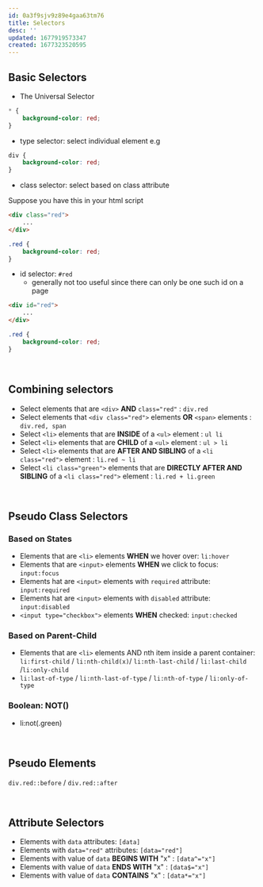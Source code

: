 ```yaml
---
id: 0a3f9sjv9z89e4gaa63tm76
title: Selectors
desc: ''
updated: 1677919573347
created: 1677323520595
---
```


## Basic Selectors

- The Universal Selector
``` css
* {
    background-color: red;
}
```
- type selector: select individual element e.g <div>
``` css
div {
    background-color: red;
}
```
- class selector: select based on class attribute
  
Suppose you have this in your html script
``` html
<div class="red">
    ...
</div>
```  
``` css
.red {
    background-color: red;
}
```
- id selector: `#red` 
  - generally not too useful since there can only be one such id on a page
``` html
<div id="red">
    ...
</div>
```  
``` css
.red {
    background-color: red;
}
```

<br>

## Combining selectors
- Select elements that are  `<div>` **AND** `class="red"` : `div.red` 
- Select elements that `<div class="red">` elements **OR** `<span>` elements : `div.red, span`
- Select `<li>` elements that are **INSIDE** of a `<ul>` element : `ul li`
- Select `<li>` elements that are **CHILD** of a `<ul>` element : `ul > li`
- Select `<li>` elements that are **AFTER AND SIBLING** of a `<li class="red">` element : `li.red ~ li`
- Select `<li class="green">` elements that are **DIRECTLY AFTER AND SIBLING** of a `<li class="red">` element : `li.red + li.green`

<br>

## Pseudo Class Selectors
### Based on States
- Elements that are `<li>` elements **WHEN** we hover over: `li:hover`
- Elements that are `<input>` elements **WHEN** we click to focus: `input:focus`
- Elements hat are `<input>` elements with `required` attribute: `input:required`
- Elements hat are `<input>` elements with `disabled` attribute: `input:disabled`
- `<input type="checkbox">` elements **WHEN** checked: `input:checked`
### Based on Parent-Child
- Elements that are `<li>` elements AND nth item inside a parent container: `li:first-child` / `li:nth-child(x)`/ `li:nth-last-child` / `li:last-child` /`li:only-child` 
- `li:last-of-type` / `li:nth-last-of-type` / `li:nth-of-type` / `li:only-of-type`

### Boolean: NOT()
- li:not(.green)

<br>

## Pseudo Elements

`div.red::before` / `div.red::after`

<br>

## Attribute Selectors
- Elements with `data` attributes: `[data]`
- Elements with `data="red"` attributes: `[data="red"]`
- Elements with value of `data` **BEGINS WITH** "x" : `[data^="x"]`
- Elements with value of `data` **ENDS WITH** "x" : `[data$="x"]`
- Elements with value of `data` **CONTAINS** "x" : `[data*="x"]`